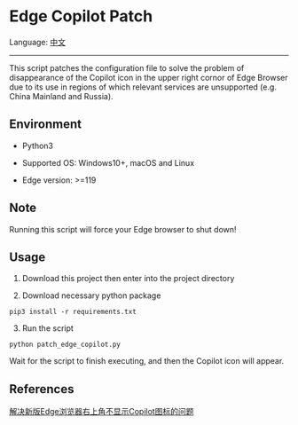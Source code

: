 # Edge Copilot Patch

Language: [中文](README.zh_CN.md)

---

This script patches the configuration file to solve the problem of disappearance of the Copilot icon in the upper right cornor of Edge Browser due to its use in regions of which relevant services are unsupported (e.g. China Mainland and Russia).

## Environment

- Python3

- Supported OS: Windows10+, macOS and Linux

- Edge version: >=119

## Note

Running this script will force your Edge browser to shut down!

## Usage

1. Download this project then enter into the project directory

2. Download necessary python package

```shell
pip3 install -r requirements.txt
```

3. Run the script

```shell
python patch_edge_copilot.py
```

Wait for the script to finish executing, and then the Copilot icon will appear.

## References

[解决新版Edge浏览器右上角不显示Copilot图标的问题](https://zhuanlan.zhihu.com/p/673914163)
